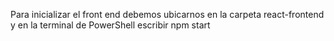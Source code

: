 Para inicializar el front end debemos ubicarnos en la carpeta react-frontend y en la terminal de PowerShell escribir npm start